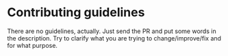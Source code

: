 # Contributing guidelines

There are no guidelines, actually. Just send the PR and put some words in the description.
Try to clarify what you are trying to change/improve/fix and for what purpose.
